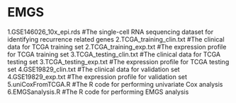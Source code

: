 # EMGS
1.GSE146026_10x_epi.rds
#The single-cell RNA sequencing dataset for identifying recurrence related genes 
2.TCGA_training_clin.txt 
#The clinical data for TCGA training set 
2.TCGA_training_exp.txt 
#The expression profile for TCGA training set 
3.TCGA_testing_clin.txt
#The clinical data for TCGA testing set
3.TCGA_testing_exp.txt
#The expression profile for TCGA testing set
4.GSE19829_clin.txt
#The clinical data for validation set
4.GSE19829_exp.txt
#The expression profile for validation set
5.uniCoxFromTCGA.R
#The R code for performing univariate Cox analysis
6.EMGSanalysis.R
#The R code for performing EMGS analysis

